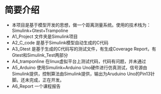 # 简要介绍
* 本项目是基于模型开发的思想，做一个距离测量系统。使用的技术栈为：Simulink+Gtest+Trampoline
* A1_Project 文件夹是Simulink项目
* A2_C_code  是基于Simulink模型自动生成的C代码
* A3_Gtest   是基于生成的C代码写的测试文件，有生成Coverage Report，有Gtest和Simulink_Test两部分
* A4_tramponline  在linux虚拟平台上测试代码，代码有问题，并未通过
* A5_Arduino  使用Simulink+Arduino Uno硬件进行仿真测试，信号源由Simulink提供，控制算法由Simulink提供，输出为Aruduino Uno的Pin13针脚。还未完成，正在开发。
* A6_Report   一个课程报告